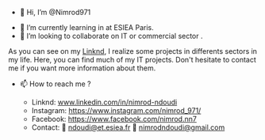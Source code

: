 - 👋 Hi, I’m @Nimrod971 
<!--- 
- 👀 I’m interested in ... 
---> 
- 🌱 I’m currently learning in at ESIEA Paris.
- 💞️ I’m looking to collaborate on IT or commercial sector .

As you can see on my [Linknd](https://www.linkedin.com/in/nimrod-ndoudi), I realize some projects in differents sectors in my life.
Here, you can find much of my IT projects.
Don't hesitate to contact me if you want more information about them.
- 📫 How to reach me ? 

  - Linknd: 
www.linkedin.com/in/nimrod-ndoudi
  - Instagram: 
https://www.instagram.com/nimrod_971/
  - Facebook: 
https://www.facebook.com/nimrod.nn7
  - Contact: 
📧 ndoudi@et.esiea.fr
📧 nimrodndoudi@gmail.com
<!---
Nimrod971/Nimrod971 is a ✨ special ✨ repository because its `README.md` (this file) appears on your GitHub profile.
You can click the Preview link to take a look at your changes.
--->
